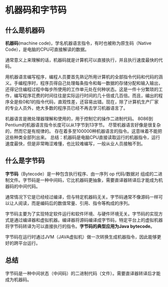 # 机器码和字节码
## 什么是机器码
**机器码**(machine code)，学名机器语言指令，有时也被称为原生码（Native Code），是电脑的CPU可直接解读的数据。

通常意义上来理解的话，机器码就是计算机可以直接执行，并且执行速度最快的代码。

用机器语言编写程序，编程人员要首先熟记所用计算机的全部指令代码和代码的涵义。手编程序时，程序员得自己处理每条指令和每一数据的存储分配和输入输出，还得记住编程过程中每步所使用的工作单元处在何种状态。这是一件十分繁琐的工作，编写程序花费的时间往往是实际运行时间的几十倍或几百倍。而且，编出的程序全是些0和1的指令代码，直观性差，还容易出错。现在，除了计算机生产厂家的专业人员外，绝大多数的程序员已经不再去学习机器语言了。

机器语言是微处理器理解和使用的，用于控制它的操作二进制代码。
8086到Pentium的机器语言指令长度可以从1字节到13字节。
尽管机器语言好像是很复杂的，然而它是有规律的。
存在着多至100000种机器语言的指令。这意味着不能把这些种类全部列出来。
总结：机器码是电脑CPU直接读取运行的机器指令，运行速度最快，但是非常晦涩难懂，也比较难编写，一般从业人员接触不到。

## 什么是字节码
**字节码**（Bytecode）是一种包含执行程序、由一序列 op 代码/数据对 组成的二进制文件。字节码是一种中间码，它比机器码更抽象，需要直译器转译后才能成为机器码的中间代码。

通常情况下它是已经经过编译，但与特定机器码无关。字节码通常不像源码一样可以让人阅读，而是编码后的数值常量、引用、指令等构成的序列。

字节码主要为了实现特定软件运行和软件环境、与硬件环境无关。字节码的实现方式是通过编译器和虚拟机器。编译器将源码编译成字节码，特定平台上的虚拟机器将字节码转译为可以直接执行的指令。**字节码的典型应用为Java bytecode**。

字节码在运行时通过JVM（JAVA虚拟机）做一次转换生成机器指令，因此能够更好的跨平台运行。

## 总结

字节码是一种中间状态（中间码）的二进制代码（文件）。需要直译器转译后才能成为机器码。